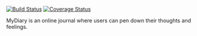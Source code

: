 [![Build Status](https://travis-ci.com/ChegeBryan/MyDiaryApp.svg?branch=develop)](https://travis-ci.com/ChegeBryan/MyDiaryApp) [![Coverage Status](https://coveralls.io/repos/github/ChegeBryan/MyDiaryApp/badge.svg?branch=master)](https://coveralls.io/github/ChegeBryan/MyDiaryApp?branch=master) 

MyDiary is an online journal where users can pen down their thoughts and feelings.
